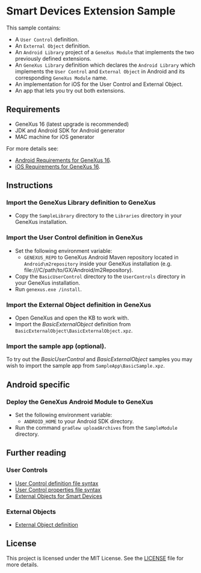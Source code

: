 # Smart Devices Extension Sample
This sample contains:
- A `User Control` definition.
- An `External Object` definition.
- An `Android Library` project of a `GeneXus Module` that implements the two previously defined extensions.
- An `GeneXus Library` definition which declares the `Android Library` which implements the `User Control` and `External Object` in Android and its corresponding `GeneXus Module` name.
- An implementation for iOS for the User Control and External Object.
- An app that lets you try out both extensions.

## Requirements
- GeneXus 16 (latest upgrade is recommended)
- JDK and Android SDK for Android generator
- MAC machine for iOS generator

For more details see:
- [Android Requirements for GeneXus 16](http://wiki.genexus.com/commwiki/servlet/wiki?14449).
- [iOS Requirements for GeneXus 16](https://wiki.genexus.com/commwiki/servlet/wiki?19478).

## Instructions

### Import the GeneXus Library definition to GeneXus
- Copy the `SampleLibrary` directory to the `Libraries` directory in your GeneXus installation.

### Import the User Control definition in GeneXus
- Set the following environment variable:
    - `GENEXUS_REPO` to GeneXus Android Maven repository located in `Android\m2repository` inside your GeneXus installation (e.g. file:///C/path/to/GX/Android/m2Repository).
- Copy the `BasicUserControl` directory to the `UserControls` directory in your GeneXus installation.
- Run `genexus.exe /install`.

### Import the External Object definition in GeneXus
- Open GeneXus and open the KB to work with.
- Import the _BasicExternalObject_ definition from `BasicExternalObject\BasicExternalObject.xpz`.

### Import the sample app (optional).
To try out the _BasicUserControl_ and _BasicExternalObject_ samples you may wish to import the sample app from `SampleApp\BasicSample.xpz`.

## Android specific

### Deploy the GeneXus Android Module to GeneXus
- Set the following environment variable:
    - `ANDROID_HOME` to your Android SDK directory.
- Run the command `gradlew uploadArchives` from the `SampleModule` directory.

## Further reading

### User Controls
- [User Control definition file syntax](http://wiki.genexus.com/commwiki/servlet/wiki?13309)
- [User Control properties file syntax](http://wiki.genexus.com/commwiki/servlet/wiki?27179)
- [External Objects for Smart Devices](https://wiki.genexus.com/commwiki/servlet/wiki?17880)

### External Objects
- [External Object definition](http://wiki.genexus.com/commwiki/servlet/wiki?6148)

## License
This project is licensed under the MIT License. See the [LICENSE](LICENSE.txt) file for more details.
